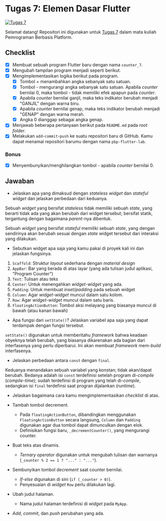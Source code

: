 # Tugas 7: Elemen Dasar Flutter

[![Tugas 7](https://img.shields.io/badge/assignment-Tugas%207-blue)](https://pbp-fasilkom-ui.github.io/ganjil-2023/assignments/tugas/tugas-7)

Selamat datang! Repositori ini digunakan untuk [Tugas 7](https://pbp-fasilkom-ui.github.io/ganjil-2023/assignments/tugas/tugas-7) dalam mata kuliah Pemrograman Berbasis Platform. 

## Checklist

- [x] Membuat sebuah program Flutter baru dengan nama `counter_7`.
- [x] Mengubah tampilan program menjadi seperti berikut.
- [x] Mengimplementasikan logika berikut pada program.
  - [x] Tombol + menambahkan angka sebanyak satu satuan.
  - [x] Tombol - mengurangi angka sebanyak satu satuan. Apabila _counter_ bernilai 0, maka tombol - tidak memiliki efek apapun pada _counter_.
  - [x] Apabila _counter_ bernilai ganjil, maka teks indikator berubah menjadi "GANJIL" dengan warna biru.
  - [x] Apabila _counter_ bernilai genap, maka teks indikator berubah menjadi "GENAP" dengan warna merah.
  - [x] Angka 0 dianggap sebagai angka genap.
- [x] Menjawab beberapa pertanyaan berikut pada `README.md` pada _root folder_.
- [x] Melakukan `add`-`commit`-`push` ke suatu repositori baru di GitHub. Kamu dapat menamai repositori barumu dengan nama `pbp-flutter-lab`.

### Bonus

- [x] Menyembunyikan/menghilangkan tombol - apabila _counter_ bernilai 0.

## Jawaban

- Jelaskan apa yang dimaksud dengan _stateless widget_ dan _stateful widget_ dan jelaskan perbedaan dari keduanya.

Sebuah *widget* yang bersifat *stateless* tidak memiliki sebuah *state*, yang berarti tidak ada yang akan berubah dari widget tersebut; bersifat statik, tergantung dengan bagaimana *parent*-nya dibentuk.

Sebuah *widget* yang bersifat *stateful* memiliki sebuah *state*, yang dengan sendirinya akan berubah sesuai dengan *state* widget tersebut dari interaksi yang dilakukan.

- Sebutkan widget apa saja yang kamu pakai di proyek kali ini dan jelaskan fungsinya.

1. `Scaffold`: Struktur *layout* sederhana dengan *material design*
2. `AppBar`: Bar yang berada di atas layar (yang ada tulisan judul aplikasi, "Program Counter")
3. `Text`: Tulisan atau teks
4. `Center`: Untuk menengahkan *widget*-*widget* yang ada.
5. `Padding`: Untuk membuat *inset*/*padding* pada sebuah widget
6. `Column`: Agar *widget*-*widget* muncul dalam satu kolom.
7. `Row`: Agar *widget*-*widget* muncul dalam satu baris.
8. `FloatingActionButton`: Tombol aksi melayang yang biasanya muncul di bawah (atau kanan bawah)

- Apa fungsi dari `setState()`? Jelaskan variabel apa saja yang dapat terdampak dengan fungsi tersebut.

`setState()` digunakan untuk memberitahu *framework* bahwa keadaan obyeknya telah berubah, yang biasanya dikarenakan ada bagian dari interfasenya yang perlu diperbarui. Ini akan membuat *framework* mem-*build* interfasenya.

- Jelaskan perbedaan antara `const` dengan `final`.

Keduanya menandakan sebuah variabel yang konstan; tidak akan/dapat berubah. Bedanya adalah isi `const` terdefinisi setelah program di-*compile* (*compile-time*); sudah terdefinsi di program yang telah di-*compile*, sedangkan isi `final` terdefinsi saat progran dijalankan (*runtime*).

- Jelaskan bagaimana cara kamu mengimplementasikan _checklist_ di atas.

- Tambah tombol decrement.
  - Pada `floatingActionButton`, dibandingkan menggunakan `FloatingActionButton` secara langsung, `Column` dan `Padding` digunakan agar dua tombol dapat dimunculkan dengan elok.
  - Definisikan fungsi baru, `_decrementCounter()`, yang mengurangi counter.
- Buat teks atas dinamis.
  - *Ternary operator* digunakan untuk mengubah tulisan dan warnanya (`_counter % 2 == 1 ? "..." : "..."`).
- Sembunyikan tombol *decrement* saat counter bernilai.
  - *If-else* digunakan di sini (`if (_counter > 0)`).
  - Penyesuaian di *widget* `Row` perlu dilakukan lagi.
- Ubah judul halaman.
  - Nama judul halaman terdefinisi di *widget* pada `MyApp`.
- *Add*, *commit*, dan *push* perubahan yang ada.